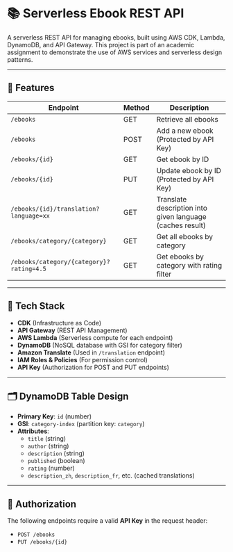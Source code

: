# 📚 Serverless Ebook REST API

A serverless REST API for managing ebooks, built using AWS CDK, Lambda, DynamoDB, and API Gateway. This project is part of an academic assignment to demonstrate the use of AWS services and serverless design patterns.

---

## 🚀 Features

| Endpoint | Method | Description |
|----------|--------|-------------|
| `/ebooks` | GET | Retrieve all ebooks |
| `/ebooks` | POST | Add a new ebook (Protected by API Key) |
| `/ebooks/{id}` | GET | Get ebook by ID |
| `/ebooks/{id}` | PUT | Update ebook by ID (Protected by API Key) |
| `/ebooks/{id}/translation?language=xx` | GET | Translate description into given language (caches result) |
| `/ebooks/category/{category}` | GET | Get all ebooks by category |
| `/ebooks/category/{category}?rating=4.5` | GET | Get ebooks by category with rating filter |

---

## 🧱 Tech Stack

- **CDK** (Infrastructure as Code)
- **API Gateway** (REST API Management)
- **AWS Lambda** (Serverless compute for each endpoint)
- **DynamoDB** (NoSQL database with GSI for category filter)
- **Amazon Translate** (Used in `/translation` endpoint)
- **IAM Roles & Policies** (For permission control)
- **API Key** (Authorization for POST and PUT endpoints)

---

## 🗂️ DynamoDB Table Design

- **Primary Key**: `id` (number)
- **GSI**: `category-index` (partition key: `category`)
- **Attributes**:
  - `title` (string)
  - `author` (string)
  - `description` (string)
  - `published` (boolean)
  - `rating` (number)
  - `description_zh`, `description_fr`, etc. (cached translations)

---

## 🔐 Authorization

The following endpoints require a valid **API Key** in the request header:

- `POST /ebooks`
- `PUT /ebooks/{id}`



